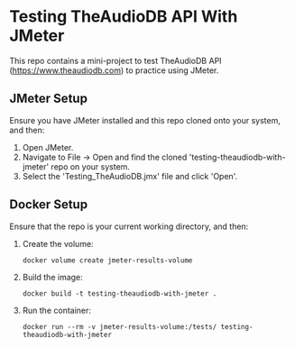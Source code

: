 # Testing TheAudioDB API With JMeter
This repo contains a mini-project to test TheAudioDB API (https://www.theaudiodb.com) to practice using JMeter.

## JMeter Setup
Ensure you have JMeter installed and this repo cloned onto your system, and then:
1. Open JMeter.
2. Navigate to File -> Open and find the cloned 'testing-theaudiodb-with-jmeter' repo on your system.
3. Select the 'Testing_TheAudioDB.jmx' file and click 'Open'.

## Docker Setup
Ensure that the repo is your current working directory, and then:
1. Create the volume:
   ```
   docker volume create jmeter-results-volume
   ```
3. Build the image:
   ```
   docker build -t testing-theaudiodb-with-jmeter .
   ```
4. Run the container:
   ```
   docker run --rm -v jmeter-results-volume:/tests/ testing-theaudiodb-with-jmeter
   ```
